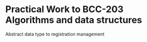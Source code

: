 # Practical Work to BCC-203 Algorithms and data structures

Abstract data type to registration management
